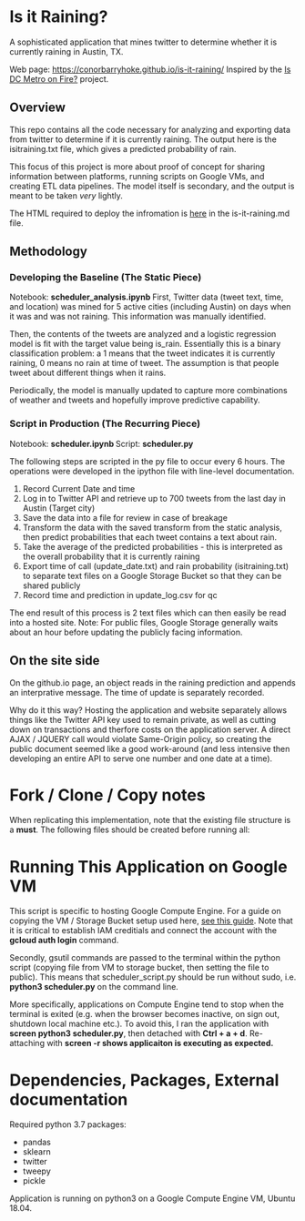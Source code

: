 # Is it Raining?
A sophisticated application that mines twitter to determine whether it is currently raining in Austin, TX.

Web page: https://conorbarryhoke.github.io/is-it-raining/
Inspired by the <a href="https://ismetroonfire.com">Is DC Metro on Fire?</a> project.

## Overview
This repo contains all the code necessary for analyzing and exporting data from twitter to determine if it is currently raining. The output here is the isitraining.txt file, which gives a predicted probability of rain.  

This focus of this project is more about proof of concept for sharing information between platforms, running scripts on Google VMs, and creating ETL data pipelines. The model itself is secondary, and the output is meant to be taken <i>very</i> lightly.

The HTML required to deploy the infromation is <a href="https://github.com/conorbarryhoke/conorbarryhoke.github.io/tree/master/_posts">here</a> in the is-it-raining.md file.

## Methodology
### Developing the Baseline (The Static Piece)
Notebook: <strong>scheduler_analysis.ipynb </strong>
First, Twitter data (tweet text, time, and location) was mined for 5 active cities (including Austin) on days when it was and was not raining. This information was manually identified.  

Then, the contents of the tweets are analyzed and a logistic regression model is fit with the target value being is_rain. Essentially this is a binary classification problem: a 1 means that the tweet indicates it is currently raining, 0 means no rain at time of tweet. The assumption is that people tweet about different things when it rains.

Periodically, the model is manually updated to capture more combinations of weather and tweets and hopefully improve predictive capability.


### Script in Production (The Recurring Piece)
Notebook: <strong>scheduler.ipynb </strong>
Script: <strong>scheduler.py </strong>

The following steps are scripted in the py file to occur every 6 hours. The operations were developed in the ipython file with line-level documentation.

1. Record Current Date and time
2. Log in to Twitter API and retrieve up to 700 tweets from the last day in Austin (Target city)
3. Save the data into a file for review in case of breakage
4. Transform the data with the saved transform from the static analysis, then predict probabilities that each tweet contains a text about rain.
5. Take the average of the predicted probabilities - this is interpreted as the overall probability that it is currently raining
6. Export time of call (update_date.txt) and rain probability (isitraining.txt) to separate text files on a Google Storage Bucket so that they can be shared publicly
7. Record time and prediction in update_log.csv for qc

The end result of this process is 2 text files which can then easily be read into a hosted site.
Note: For public files, Google Storage generally waits about an hour before updating the publicly facing information.
## On the site side
On the github.io page, an object reads in the raining prediction and appends an interprative message. The time of update is separately recorded.

Why do it this way?
Hosting the application and website separately allows things like the Twitter API key used to remain private, as well as cutting down on transactions and therfore costs on the application server.
A direct AJAX / JQUERY call would violate Same-Origin policy, so creating the public document seemed like a good work-around (and less intensive then developing an entire API to serve one number and one date at a time).

# Fork / Clone / Copy notes
When replicating this implementation, note that the existing file structure is a <strong>must</strong>. The following files should be created before running all:

# Running This Application on Google VM
This script is specific to hosting Google Compute Engine. For a guide on copying the VM / Storage Bucket setup used here, <a href="https://conorbarryhoke.github.io/Google-Cloud-Setup/">see this guide</a>.
Note that it is critical to establish IAM creditials and connect the account with the <strong>gcloud auth login</strong> command.

Secondly, gsutil commands are passed to the terminal within the python script (copying file from VM to storage bucket, then setting the file to public). This means that scheduler_script.py should be run without sudo, i.e. <strong>python3 scheduler.py</strong> on the command line.

More specifically, applications on Compute Engine tend to stop when the terminal is exited (e.g. when the browser becomes inactive, on sign out, shutdown local machine etc.). To avoid this, I ran the application with <strong>screen python3 scheduler.py</strong>, then detached with <strong>Ctrl + a + d</strong>. Re-attaching with <strong>screen -r shows applicaiton is executing as expected.</strong>

# Dependencies, Packages, External documentation
Required python 3.7 packages:
* pandas
* sklearn
* twitter
* tweepy
* pickle

Application is running on python3 on a Google Compute Engine VM, Ubuntu 18.04.
